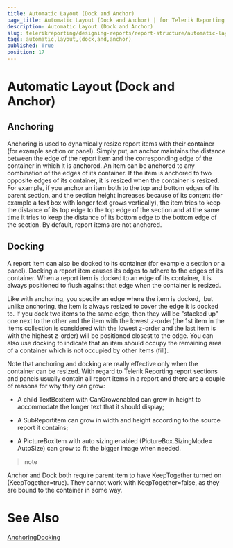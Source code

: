 ```yaml
---
title: Automatic Layout (Dock and Anchor)
page_title: Automatic Layout (Dock and Anchor) | for Telerik Reporting Documentation
description: Automatic Layout (Dock and Anchor)
slug: telerikreporting/designing-reports/report-structure/automatic-layout-(dock-and-anchor)
tags: automatic,layout,(dock,and,anchor)
published: True
position: 17
---
```


# Automatic Layout (Dock and Anchor)



## Anchoring

Anchoring is used to dynamically resize report items with their container (for example section or panel). Simply put, an anchor maintains the distance between the edge of the report item and the corresponding edge of the container in which it is anchored. An item can be anchored to any combination of the edges of its container. If the item is anchored to two opposite edges of its container, it is resized when the container is resized. For example, if you anchor an item both to the top and bottom edges of its parent section, and the section height increases because of its content (for example a text box with longer text grows vertically), the item tries to keep the distance of its top edge to the top edge of the section and at the same time it tries to keep the distance of its bottom edge to the bottom edge of the section. By default, report items are not anchored.

## Docking

A report item can also be docked to its container (for example a section or a panel). Docking a report item causes its edges to adhere to the edges of its container. When a report item is docked to an edge of its container, it is always positioned to flush against that edge when the container is resized.

Like with anchoring, you specify an edge where the item is docked,  but unlike anchoring, the item is always resized to cover the edge it is docked to. If you dock two items to the same edge, then they will be "stacked up" one next to the other and the item with the lowest *z*-order(the 1st item in the items collection is considered with the lowest z-order and the last item is with the highest z-order) will be positioned closest to the edge. You can also use docking to indicate that an item should occupy the remaining area of a container which is not occupied by other items (fill).

Note that anchoring and docking are really effective only when the container can be resized. With regard to Telerik Reporting report sections and panels usually contain all report items in a report and there are a couple of reasons for why they can grow:

* A child TextBoxitem with CanGrowenabled can grow in height to accommodate the longer text that it should display;

* A SubReportitem can grow in width and height according to the source report it contains;

* A PictureBoxitem with auto sizing enabled (PictureBox.SizingMode= AutoSize) can grow to fit the bigger image when needed.

>note 

Anchor and Dock both require parent item to have KeepTogether turned on (KeepTogether=true). They cannot work with KeepTogether=false, as they are bound to the container in some way.


# See Also
[Anchoring](/reporting/api/Telerik.Reporting.ReportItem#collapsible-Telerik_Reporting_ReportItem_Anchoring)[Docking](/reporting/api/Telerik.Reporting.ReportItem#collapsible-Telerik_Reporting_ReportItem_Docking)
